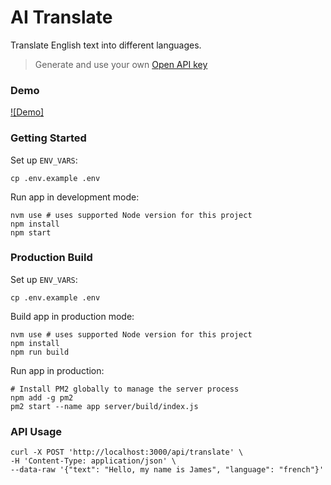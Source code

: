 # AI Translate

Translate English text into different languages.

> Generate and use your own [Open API key](https://platform.openai.com/account/api-keys)

### Demo

[![Demo]](.github/demo.mp4)

### Getting Started

Set up `ENV_VARS`:

```shell
cp .env.example .env
```

Run app in development mode:

```shell
nvm use # uses supported Node version for this project
npm install
npm start
```

### Production Build

Set up `ENV_VARS`:

```shell
cp .env.example .env
```

Build app in production mode:

```shell
nvm use # uses supported Node version for this project
npm install
npm run build
```

Run app in production:

```shell
# Install PM2 globally to manage the server process
npm add -g pm2
pm2 start --name app server/build/index.js
```

### API Usage

```shell
curl -X POST 'http://localhost:3000/api/translate' \
-H 'Content-Type: application/json' \
--data-raw '{"text": "Hello, my name is James", "language": "french"}'
```
